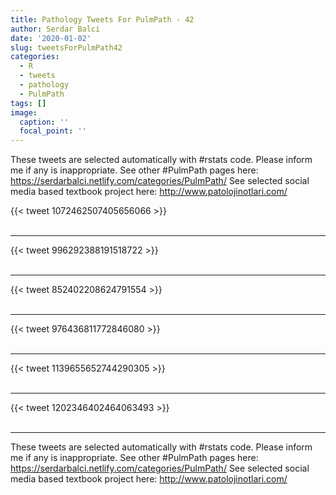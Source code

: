 ```yaml
---
title: Pathology Tweets For PulmPath - 42
author: Serdar Balci
date: '2020-01-02'
slug: tweetsForPulmPath42
categories:
  - R
  - tweets
  - pathology
  - PulmPath
tags: []
image:
  caption: ''
  focal_point: ''
---
```



These tweets are selected automatically with #rstats code. Please inform me if any is inappropriate.
See other #PulmPath pages here: https://serdarbalci.netlify.com/categories/PulmPath/ 
See selected social media based textbook project here: http://www.patolojinotlari.com/

{{< tweet 1072462507405656066 >}}
<br>
<br>
<hr>
{{< tweet 996292388191518722 >}}
<br>
<br>
<hr>
{{< tweet 852402208624791554 >}}
<br>
<br>
<hr>
{{< tweet 976436811772846080 >}}
<br>
<br>
<hr>
{{< tweet 1139655652744290305 >}}
<br>
<br>
<hr>
{{< tweet 1202346402464063493 >}}
<br>
<br>
<hr>


These tweets are selected automatically with #rstats code. Please inform me if any is inappropriate.
See other #PulmPath pages here: https://serdarbalci.netlify.com/categories/PulmPath/ 
See selected social media based textbook project here: http://www.patolojinotlari.com/
